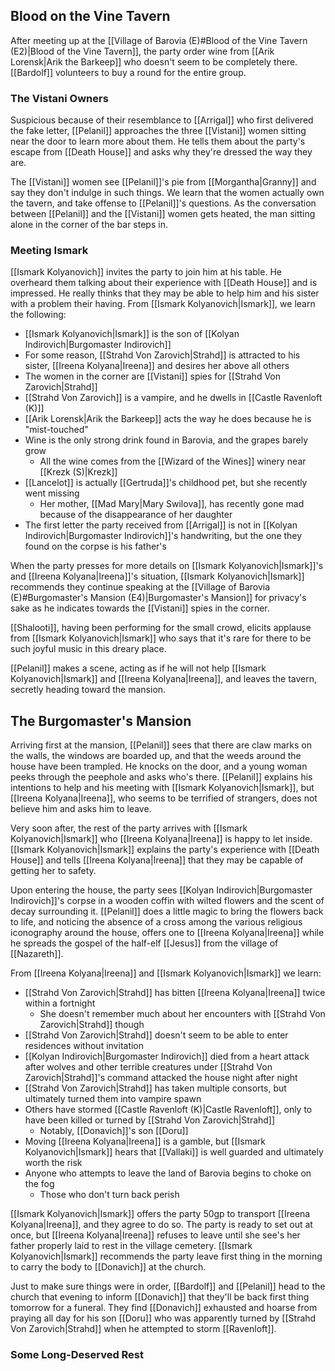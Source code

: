 ## Blood on the Vine Tavern
After meeting up at the [[Village of Barovia (E)#Blood of the Vine Tavern (E2)|Blood of the Vine Tavern]], the party order wine from [[Arik Lorensk|Arik the Barkeep]] who doesn't seem to be completely there. [[Bardolf]] volunteers to buy a round for the entire group.

### The Vistani Owners
Suspicious because of their resemblance to [[Arrigal]] who first delivered the fake letter, [[Pelanil]] approaches the three [[Vistani]] women sitting near the door to learn more about them. He tells them about the party's escape from [[Death House]] and asks why they're dressed the way they are.

The [[Vistani]] women see [[Pelanil]]'s pie from [[Morgantha|Granny]] and say they don't indulge in such things. We learn that the women actually own the tavern, and take offense to [[Pelanil]]'s questions. As the conversation between [[Pelanil]] and the [[Vistani]] women gets heated, the man sitting alone in the corner of the bar steps in.

### Meeting Ismark
[[Ismark Kolyanovich]] invites the party to join him at his table. He overheard them talking about their experience with [[Death House]] and is impressed. He really thinks that they may be able to help him and his sister with a problem their having. From [[Ismark Kolyanovich|Ismark]], we learn the following:
- [[Ismark Kolyanovich|Ismark]] is the son of [[Kolyan Indirovich|Burgomaster Indirovich]]
- For some reason, [[Strahd Von Zarovich|Strahd]] is attracted to his sister, [[Ireena Kolyana|Ireena]] and desires her above all others
- The women in the corner are [[Vistani]] spies for [[Strahd Von Zarovich|Strahd]]
- [[Strahd Von Zarovich]] is a vampire, and he dwells in [[Castle Ravenloft (K)]]
- [[Arik Lorensk|Arik the Barkeep]] acts the way he does because he is "mist-touched"
- Wine is the only strong drink found in Barovia, and the grapes barely grow
	- All the wine comes from the [[Wizard of the Wines]] winery near [[Krezk (S)|Krezk]]
- [[Lancelot]] is actually [[Gertruda]]'s childhood pet, but she recently went missing
	- Her mother, [[Mad Mary|Mary Swilova]], has recently gone mad because of the disappearance of her daughter
- The first letter the party received from [[Arrigal]] is not in [[Kolyan Indirovich|Burgomaster Indirovich]]'s handwriting, but the one they found on the corpse is his father's

When the party presses for more details on [[Ismark Kolyanovich|Ismark]]'s and [[Ireena Kolyana|Ireena]]'s situation, [[Ismark Kolyanovich|Ismark]] recommends they continue speaking at the [[Village of Barovia (E)#Burgomaster's Mansion (E4)|Burgomaster's Mansion]] for privacy's sake as he indicates towards the [[Vistani]] spies in the corner.

[[Shalooti]], having been performing for the small crowd, elicits applause from [[Ismark Kolyanovich|Ismark]] who says that it's rare for there to be such joyful music in this dreary place.

[[Pelanil]] makes a scene, acting as if he will not help [[Ismark Kolyanovich|Ismark]] and [[Ireena Kolyana|Ireena]], and leaves the tavern, secretly heading toward the mansion.

## The Burgomaster's Mansion
Arriving first at the mansion, [[Pelanil]] sees that there are claw marks on the walls, the windows are boarded up, and that the weeds around the house have been trampled. He knocks on the door, and a young woman peeks through the peephole and asks who's there. [[Pelanil]] explains his intentions to help and his meeting with [[Ismark Kolyanovich|Ismark]], but [[Ireena Kolyana|Ireena]], who seems to be terrified of strangers, does not believe him and asks him to leave.

Very soon after, the rest of the party arrives with [[Ismark Kolyanovich|Ismark]] who [[Ireena Kolyana|Ireena]] is happy to let inside. [[Ismark Kolyanovich|Ismark]] explains the party's experience with [[Death House]] and tells [[Ireena Kolyana|Ireena]] that they may be capable of getting her to safety.

Upon entering the house, the party sees [[Kolyan Indirovich|Burgomaster Indirovich]]'s corpse in a wooden coffin with wilted flowers and the scent of decay surrounding it. [[Pelanil]] does a little magic to bring the flowers back to life, and noticing the absence of a cross among the various religious iconography around the house, offers one to [[Ireena Kolyana|Ireena]] while he spreads the gospel of the half-elf [[Jesus]] from the village of [[Nazareth]].

From [[Ireena Kolyana|Ireena]] and [[Ismark Kolyanovich|Ismark]] we learn:
- [[Strahd Von Zarovich|Strahd]] has bitten [[Ireena Kolyana|Ireena]] twice within a fortnight
	- She doesn't remember much about her encounters with [[Strahd Von Zarovich|Strahd]] though
- [[Strahd Von Zarovich|Strahd]] doesn't seem to be able to enter residences without invitation
- [[Kolyan Indirovich|Burgomaster Indirovich]] died from a heart attack after wolves and other terrible creatures under [[Strahd Von Zarovich|Strahd]]'s command attacked the house night after night
- [[Strahd Von Zarovich|Strahd]] has taken multiple consorts, but ultimately turned them into vampire spawn
- Others have stormed [[Castle Ravenloft (K)|Castle Ravenloft]], only to have been killed or turned by [[Strahd Von Zarovich|Strahd]]
	- Notably, [[Donavich]]'s son [[Doru]]
- Moving [[Ireena Kolyana|Ireena]] is a gamble, but [[Ismark Kolyanovich|Ismark]] hears that [[Vallaki]] is well guarded and ultimately worth the risk
- Anyone who attempts to leave the land of Barovia begins to choke on the fog
	- Those who don't turn back perish


[[Ismark Kolyanovich|Ismark]] offers the party 50gp to transport [[Ireena Kolyana|Ireena]], and they agree to do so. The party is ready to set out at once, but [[Ireena Kolyana|Ireena]] refuses to leave until she see's her father properly laid to rest in the village cemetery. [[Ismark Kolyanovich|Ismark]] recommends the party leave first thing in the morning to carry the body to [[Donavich]] at the church.

Just to make sure things were in order, [[Bardolf]] and [[Pelanil]] head to the church that evening to inform [[Donavich]] that they'll be back first thing tomorrow for a funeral. They find [[Donavich]] exhausted and hoarse from praying all day for his son [[Doru]] who was apparently turned by [[Strahd Von Zarovich|Strahd]] when he attempted to storm [[Ravenloft]].

### Some Long-Deserved Rest
